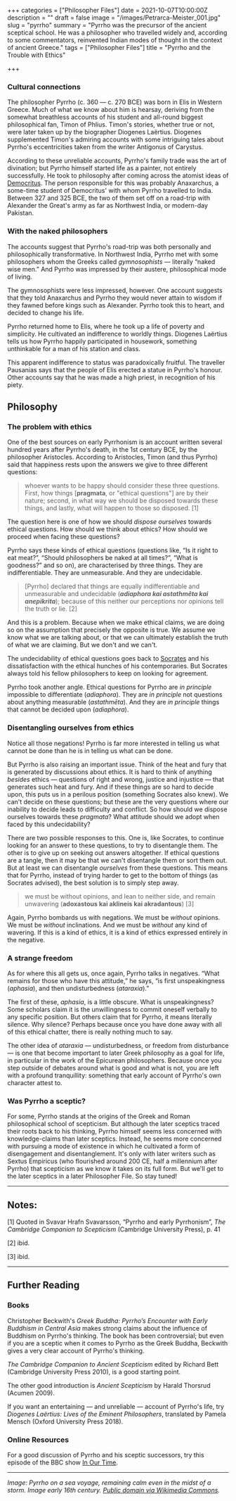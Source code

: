 +++
categories = ["Philosopher Files"]
date = 2021-10-07T10:00:00Z
description = ""
draft = false
image = "/images/Petrarca-Meister_001.jpg"
slug = "pyrrho"
summary = "Pyrrho was the precursor of the ancient sceptical school. He was a philosopher who travelled widely and, according to some commentators, reinvented Indian modes of thought in the context of ancient Greece."
tags = ["Philosopher Files"]
title = "Pyrrho and the Trouble with Ethics"

+++


### **Cultural connections**

The philosopher Pyrrho (c. 360 — c. 270 BCE) was born in Elis in Western Greece. Much of what we know about him is hearsay, deriving from the somewhat breathless accounts of his student and all-round biggest philosophical fan, Timon of Phlius. Timon's stories, whether true or not, were later taken up by the biographer Diogenes Laërtius. Diogenes supplemented Timon's admiring accounts with some intriguing tales about Pyrrho's eccentricities taken from the writer Antigonus of Carystus.

According to these unreliable accounts, Pyrrho's family trade was the art of divination; but Pyrrho himself started life as a painter, not entirely successfully. He took to philosophy after coming across the atomist ideas of [Democritus](/democritus). The person responsible for this was probably Anaxarchus, a some-time student of Democritus' with whom Pyrrho travelled to India. Between 327 and 325 BCE, the two of them set off on a road-trip with Alexander the Great's army as far as Northwest India, or modern-day Pakistan.

### With the naked philosophers

The accounts suggest that Pyrrho's road-trip was both personally and philosophically transformative. In Northwest India, Pyrrho met with some philosophers whom the Greeks called _gymnosophists_ — literally “naked wise men.” And Pyrrho was impressed by their austere, philosophical mode of living.

The gymnosophists were less impressed, however. One account suggests that they told Anaxarchus and Pyrrho they would never attain to wisdom if they fawned before kings such as Alexander. Pyrrho took this to heart, and decided to change his life.

Pyrrho returned home to Elis, where he took up a life of poverty and simplicity. He cultivated an indifference to worldly things. Diogenes Laërtius tells us how Pyrrho happily participated in housework, something unthinkable for a man of his station and class.

This apparent indifference to status was paradoxically fruitful. The traveller Pausanias says that the people of Elis erected a statue in Pyrrho's honour. Other accounts say that he was made a high priest, in recognition of his piety.

## ****Philosophy****

### ******The problem with ethics******

One of the best sources on early Pyrrhonism is an account written several hundred years after Pyrrho's death, in the 1st century BCE, by the philosopher Aristocles. According to Aristocles, Timon (and thus Pyrrho) said that happiness rests upon the answers we give to three different questions:

> whoever wants to be happy should consider these three questions. First, how things [**pragmata**, or "ethical questions"] are by their nature; second, in what way we should be disposed towards these things, and lastly, what will happen to those so disposed. [1]

The question here is one of how we should _dispose ourselves_ towards ethical questions. How should we think about ethics? How should we proceed when facing these questions?

Pyrrho says these kinds of ethical questions (questions like, “Is it right to eat meat?”, “Should philosophers be naked at all times?”, “What is goodness?” and so on), are characterised by three things. They are indifferentiable. They are unmeasurable. And they are undecidable.

> [Pyrrho] declared that things are equally indifferentiable and unmeasurable and undecidable (_**adiaphora kai astathmêta kai anepikrita**_); because of this neither our perceptions nor opinions tell the truth or lie. [2]

And this is a problem. Because when we make ethical claims, we are doing so on the assumption that precisely the opposite is true. We assume we know what we are talking about, or that we can ultimately establish the truth of what we are claiming. But we don't and we can't.

The undecidability of ethical questions goes back to [Socrates](/socrates) and his dissatisfaction with the ethical hunches of his contemporaries. But Socrates always told his fellow philosophers to keep on looking for agreement.

Pyrrho took another angle. Ethical questions for Pyrrho are _in principle_ impossible to differentiate (_adiaphora_). They are _in principle_ not questions about anything measurable (_astathmēta_). And they are _in principle_ things that cannot be decided upon (_adiaphora_).

### ******Disentangling ourselves from ethics******

Notice all those negations! Pyrrho is far more interested in telling us what cannot be done than he is in telling us what can be done.

But Pyrrho is also raising an important issue. Think of the heat and fury that is generated by discussions about ethics. It is hard to think of anything _besides_ ethics — questions of right and wrong, justice and injustice — that generates such heat and fury. And if these things are so hard to decide upon, this puts us in a perilous position (something Socrates also knew). We can't decide on these questions; but these are the very questions where our inability to decide leads to difficulty and conflict. So how should we dispose ourselves towards these _pragmata_? What attitude should we adopt when faced by this undecidability?

There are two possible responses to this. One is, like Socrates, to continue looking for an answer to these questions, to try to disentangle them. The other is to give up on seeking out answers altogether. If ethical questions are a tangle, then it may be that we can't disentangle them or sort them out. But at least we can disentangle _ourselves_ from these questions. This means that for Pyrrho, instead of trying harder to get to the bottom of things (as Socrates advised), the best solution is to simply step away.

> we must be without opinions, and lean to neither side, and remain unwavering (**adoxastous kai aklineis kai akradantous**) [3]

Again, Pyrrho bombards us with negations. We must be _without_ opinions. We must be _without_ inclinations. And we must be _without_ any kind of wavering. If this is a kind of ethics, it is a kind of ethics expressed entirely in the negative.

### ******A strange freedom******

As for where this all gets us, once again, Pyrrho talks in negatives. “What remains for those who have this attitude,” he says, “is first unspeakingness (_aphasia_), and then undisturbedness (_ataraxia_).”

The first of these, _aphasia_, is a little obscure. What is unspeakingness? Some scholars claim it is the unwillingness to commit oneself verbally to any specific position. But others claim that for Pyrrho, it means literally silence. Why silence? Perhaps because once you have done away with all of this ethical chatter, there is really nothing much to say.

The other idea of _ataraxia —_ undisturbedness, or freedom from disturbance — is one that become important to later Greek philosophy as a goal for life, in particular in the work of the Epicurean philosophers. Because once you step outside of debates around what is good and what is not, you are left with a profound tranquillity: something that early account of Pyrrho's own character attest to.

### Was Pyrrho a sceptic?

For some, Pyrrho stands at the origins of the Greek and Roman philosophical school of scepticism. But although the later sceptics traced their roots back to his thinking, Pyrrho himself seems less concerned with knowledge-claims than later sceptics. Instead, he seems more concerned  with pursuing a mode of existence in which he cultivated a form of disengagement and disentanglement. It's only with later writers such as Sextus Empiricus (who flourished around 200 CE, half a millennium after Pyrrho) that scepticism as we know it takes on its full form. But we'll get to the later sceptics in a later Philosopher File. So stay tuned!

---

## Notes:

[1] Quoted in Svavar Hrafn Svavarsson, “Pyrrho and early Pyrrhonism”, _The Cambridge Companion to Scepticism_ (Cambridge University Press), p. 41

[2] ibid.

[3] ibid.

---

## ********Further Reading********

### ******Books******

Christopher Beckwith's _Greek Buddha: Pyrrho’s Encounter with Early Buddhism in Central Asia_ makes strong claims about the influence of Buddhism on Pyrrho's thinking. The book has been controversial; but even if you are a sceptic when it comes to Pyrrho as the Greek Buddha, Beckwith gives a very clear account of Pyrrho's thinking.

_The Cambridge Companion to Ancient Scepticism_ edited by Richard Bett (Cambridge University Press 2010), is a good starting point.

The other good introduction is _Ancient Scepticism_ by Harald Thorsrud (Acumen 2009).

If you want an entertaining — and unreliable — account of Pyrrho's life, try _Diogenes Laërtius: Lives of the Eminent Philosophers_, translated by Pamela Mensch (Oxford University Press 2018).

### ******Online Resources******

For a good discussion of Pyrrho and his sceptic successors, try this episode of the BBC show [In Our Time](https://www.bbc.co.uk/programmes/b01kblc3).

---

_Image: Pyrrho on a sea voyage, remaining calm even in the midst of a storm. Image early 16th century. [Public domain via Wikimedia Commons](https://commons.wikimedia.org/wiki/File:Petrarca-Meister_001.jpg)._



